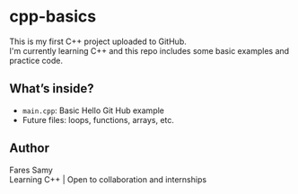 # cpp-basics

This is my first C++ project uploaded to GitHub.  
I'm currently learning C++ and this repo includes some basic examples and practice code.

## What’s inside?

- `main.cpp`: Basic Hello Git Hub example
- Future files: loops, functions, arrays, etc.

## Author
Fares Samy  
Learning C++ | Open to collaboration and internships
